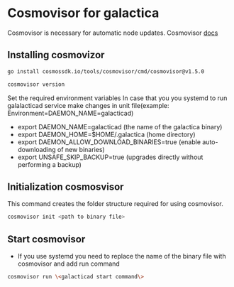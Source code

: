 # Cosmovisor for galactica

Cosmovisor is necessary for automatic node updates. Cosmovisor [docs](https://docs.cosmos.network/v0.50/build/tooling/cosmovisor)

## Installing cosmovizor

```bash
go install cosmossdk.io/tools/cosmovisor/cmd/cosmovisor@v1.5.0
```

```bash
cosmovisor version
```

Set the required environment variables
In case that you you systemd to run galalacticad service make changes in unit file(example: Environment=DAEMON_NAME=galacticad)

* export DAEMON_NAME=galacticad (the name of the galactica binary)
* export DAEMON_HOME=$HOME/.galactica (home directory)
* export DAEMON_ALLOW_DOWNLOAD_BINARIES=true (enable auto-downloading of new binaries)
* export UNSAFE_SKIP_BACKUP=true (upgrades directly without performing a backup)

## Initialization cosmosvisor

This command creates the folder structure required for using cosmovisor.

```bash
cosmovisor init <path to binary file>
```

## Start cosmovisor

* If you use systemd you need to replace the name of the binary file with cosmovisor and add run command 

```bash
cosmovisor run \<galacticad start command\>
```
